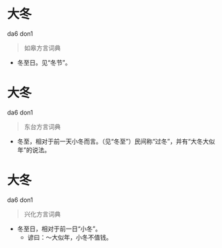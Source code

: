 # 大冬
da6 don1
> 如皋方言词典
- 冬至日。见“冬节”。

# 大冬
da6 don1
> 东台方言词典
- 冬至，相对于前一天小冬而言。（见“冬至”）民间称“过冬”，并有“大冬大似年”的说法。

# 大冬
da6 don1
> 兴化方言词典
- 冬至日，相对于前一日“小冬”。
  - 谚曰：～大似年，小冬不值钱。
